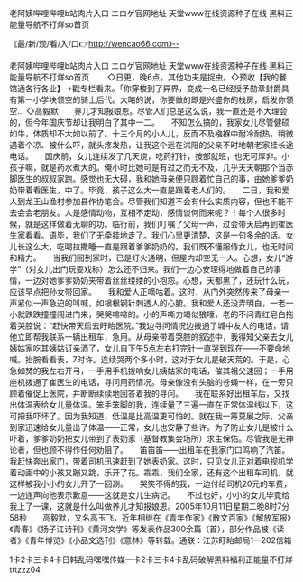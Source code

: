 老阿姨哔哩哔哩b站肉片入口
エロゲ官网地址
天堂www在线资源种子在线
黑料正能量导航不打烊so首页


《最/新/观/看/入/口👉http://wencao66.com》--

老阿姨哔哩哔哩b站肉片入口
エロゲ官网地址
天堂www在线资源种子在线
黑料正能量导航不打烊so首页
　　◇日更，晚6点。其他功夫是捉虫。◇预收【我的餐馆通各行各业】→戳专栏看来。「你穿梭到了异界，变成一名已经授予勋章封爵具有第一小学块领空的骑士后代。大略的说，你要做的即是兴盛你的栈房，启发你领空...
◇高毅默　　养儿才知报娘恩。尽管人们总是这么说，我一直还是不大理会的，但今年国庆节却让我明白了其中一二。　　不知怎么搞的，我家女儿尽管健硕如牛，体质却不大如以前了。十三个月的小人儿，反而不及襁褓中耐冷耐热，稍微遇着个凉、被什么吓，就头疼发热，让我这个远在沭阳的父亲不时地朝老家挂长途电话。　　国庆前，女儿连续发了几天烧，吃药打针，按部就班，也无可厚非。小孩子嘛，就是药水煮大的。俺小时比她可是有过之而无不及，几乎天天朝那个当赤脚医生的叔叔家跑。感觉也无大碍，我和她母亲便只顾着忙自己的事，由她爹爹奶奶带着看医生，中了。毕竟，孩子这么大一直是跟着老人们的。　　二日，我和爱人到龙王山渔村参加县作协笔会。尽管我们知道不会有什么实质内容，但也不能不去会会老朋友。人是感情动物，互相不走动，感情谈何而来呢？！每个人很多时候，就是这样做着无聊的功。临行前，我们叮嘱了父母一声，过会带天启再到崔医生家看看。语毕，我们了无牵挂地走了。我们心里更清楚，这是一句多余的话。女儿长这么大，吃喝拉撒睡一直是跟着爹爹奶奶的。我们既不懂服侍女儿，也无时间和精力。　　当我们回到家时，已是灯火通明，但屋内却空无一人。心想，女儿“游学”（对女儿出门玩耍戏称）怎么还不归来。我们一边心安理得地做着自己的事情，一边对她爹爹奶奶夹带着丝丝缕缕的小抱怨。心想，天都黑了，还玩什么玩，应该早点把孙女带回家。　　我和爱人正嘀咕着。这时，从门外突然传来了母亲一声紧似一声急迫的叫喊，如根根钢针刺透人的心腑。我和爱人还没弄明白，一老一小就跌跌撞撞闯进门来，哭哭啼啼的。小的声嘶力竭似狼嚎，老的不问青红皂白拖着哭腔说：“赶快带天启去盱眙医院。”我边寻问情况边拨通了城中友人的电话，请他立即帮我联系一辆出租车，急用。从母亲带着哭腔的叙述中，我得知父亲去女儿姨姑家吃其姨姑订亲酒了，女儿自下午5点左右打完针一直哭到现在——不要命地喊。抬腕看看表，7时许。连续哭两个多小时，这对于女儿是破天荒的。于是，心急如焚的我左右开弓，一手用手机拨响女儿姨姑家的电话，催其祖父速回；一手用座机拨通了崔医生的电话，寻问用药情况。母亲像没有头脑的苍蝇一样，在一旁只顾着催促上医院，并断断续续地回答着我的寻问。　　我在联系好出租车后，又找出体温表给女儿量体温。笨手笨脚的我，连续量了三遍一直在正常体温线以下，这可把我吓坏了。因为我知道，低温是比高温更可怕的。就在我一筹莫展之际，父亲到家迅速给女儿量出了体温——正常，女儿也安静了些许。为了防止女儿是被什么吓着，爹爹奶奶把女儿带到了表奶家（基督教集会场所）求主保佑。尽管我是无神论者，但也顾不得作任何劝阻了。　　笛笛笛——出租车在我家门口鸣响了汽笛。我赶快奔出家门，带着司机迅速赶到了她表奶家。这时，只见女儿正对着电视机学着动画中的小孩又蹦又跳，乐开了花。乖乖，我们全家，还有这个出租车司机，就这样被我小小的女儿开了一回涮。　　哭笑不得的我，一边付给司机20元的车费，一边连声向他表示歉意——这就是女儿生病记。　　不过也好，小小的女儿毕竟给我上了一课，这就是什么叫做养儿才知报娘恩。2005年10月11日星期二晚8时7分58秒　　高毅默，又名高玉飞，近年相继在《青年作家》《散文百家》《解放军报》《青春》《扬子江诗刊》《黄河文学》等发表作品300余篇（首），部分作品被《读者》《青年博览》《小品文选刊》《意林》等转载。通联：江苏盱眙邮局1—202信箱





1卡2卡三卡4卡日韩乱码嘿嘿传媒一卡2卡三卡4卡乱码破解黑料福利正能量不打烊tttzzz04

